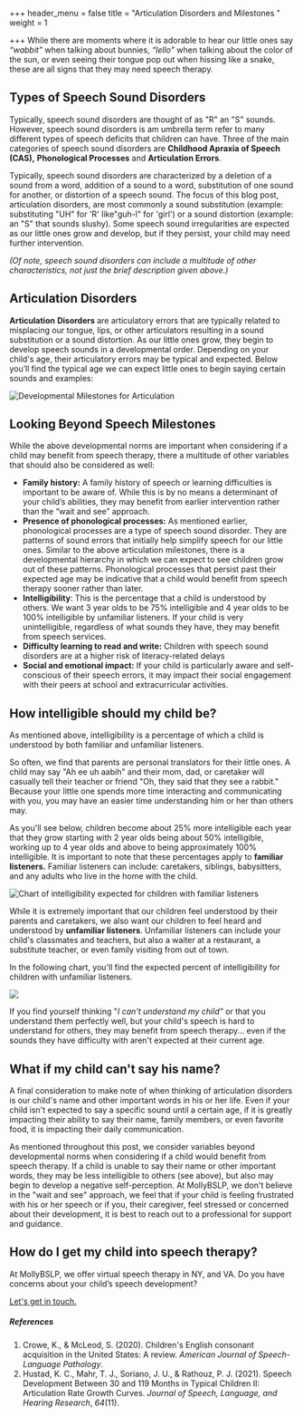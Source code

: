 +++
header_menu = false
title = "Articulation Disorders and Milestones "
weight = 1

+++
While there are moments where it is adorable to hear our little ones say _“wabbit”_ when talking about bunnies, _“lello”_ when talking about the color of the sun, or even seeing their tongue pop out when hissing like a snake, these are all signs that they may need speech therapy.

## Types of Speech Sound Disorders

Typically, speech sound disorders are thought of as "R" an "S" sounds. However, speech sound disorders is am umbrella term refer to many different types of  speech deficits that children can have. Three of the main categories of speech sound disorders are **Childhood Apraxia of Speech (CAS),** **Phonological Processes** and **Articulation Errors**.

Typically, speech sound disorders are characterized by a deletion of a sound from a word, addition of a sound to a word, substitution of one sound for another, or distortion of a speech sound. The focus of this blog post, articulation disorders, are most commonly a sound substitution (example: substituting "UH" for 'R' like"guh-l" for 'girl') or a sound distortion (example: an "S" that sounds slushy).  Some speech sound irregularities are expected as our little ones grow and develop, but if they persist, your child may need further intervention.

_(Of note, speech sound disorders can include a multitude of other characteristics, not just the brief description given above.)_

## Articulation Disorders

**Articulation** **Disorders** are articulatory errors that are typically related to misplacing our tongue, lips, or other articulators resulting in a sound substitution or a sound distortion. As our little ones grow, they begin to develop speech sounds in a developmental order. Depending on your child's age, their articulatory errors may be typical and expected. Below you’ll find the typical age we can expect little ones to begin saying certain sounds and examples:

![Developmental Milestones for Articulation](/uploads/articulation-speech-milestones.png "Speech Milestones")

## Looking Beyond Speech Milestones

While the above developmental norms are important when considering if a child may benefit from speech therapy, there a multitude of other variables that should also be considered as well:

* **Family history:** A family history of speech or learning difficulties is important to be aware of. While this is by no means a determinant of your child’s abilities, they may benefit from earlier intervention rather than the “wait and see” approach.
* **Presence of phonological processes:** As mentioned earlier, phonological processes are a type of speech sound disorder. They are patterns of sound errors that initially help simplify speech for our little ones. Similar to the above articulation milestones, there is a developmental hierarchy in which we can expect to see children grow out of these patterns. Phonological processes that persist past their expected age may be indicative that a child would benefit from speech therapy sooner rather than later.
* **Intelligibility**: This is the percentage that a child is understood by others. We want 3 year olds to be 75% intelligible and 4 year olds to be 100% intelligible by unfamiliar listeners. If your child is very unintelligible, regardless of what sounds they have, they may benefit from speech services.
* **Difficulty learning to read and write:** Children with speech sound disorders are at a higher risk of literacy-related delays
* **Social and emotional impact:** If your child is particularly aware and self-conscious of their speech errors, it may impact their social engagement with their peers at school and extracurricular activities.

## How intelligible should my child be?

As mentioned above, intelligibility is a percentage of which a child is understood by both familiar and unfamiliar listeners.

So often, we find that parents are personal translators for their little ones. A child may say "Ah ee uh aabih" and their mom, dad, or caretaker will casually tell their teacher or friend "Oh, they said that they see a rabbit." Because your little one spends more time interacting and communicating with you, you may have an easier time understanding him or her than others may.

As you'll see below,  children become about 25% more intelligible each year that they grow starting with  2 year olds being about 50% intelligible, working up to 4 year olds and above to being approximately 100% intelligible. It is important to note that these percentages apply to **familiar listeners.** Familiar listeners can include: caretakers, siblings, babysitters, and any adults who live in the home with the child.

![Chart of intelligibility expected for children with familiar listeners](/uploads/percent-intelligble-to-familiar-listeners.png "Percent Intelligible for Familiar Listeners")

While it is extremely important that our children feel understood by their parents and caretakers, we also want our children to feel heard and understood by **unfamiliar listeners**. Unfamiliar listeners can include your child's classmates and teachers, but also a waiter at a restaurant, a substitute teacher, or even family visiting from out of town.

In the following chart, you'll find the expected percent of intelligibility for children with unfamiliar listeners.

![](/uploads/percent-intelligble-to-unfamiliar-listeners.png)

If you find yourself thinking "_I can't understand my child"_ or that you understand them perfectly well, but your child's speech is hard to understand for others, they may benefit from speech therapy... even if the sounds they have difficulty with aren't expected at their current age.

## What if my child can't say his name?

A final consideration to make note of when thinking of articulation disorders is our child's name and other important words in his or her life. Even if your child isn't expected to say a specific sound until a certain age, if it is greatly impacting their ability to say their name, family members, or even favorite food, it is impacting their daily communication.

As mentioned throughout this post, we consider variables beyond developmental norms when considering if a child would benefit from speech therapy. If a child is unable to say their name or other important words, they may be less intelligible to others (see above), but also may begin to develop a negative self-perception. At MollyBSLP, we don't believe in the "wait and see" approach, we feel that if your child is feeling frustrated with his or her speech or if you, their caregiver, feel stressed or concerned about their development, it is best to reach out to a professional for support and guidance.

## How do I get my child into speech therapy?

At MollyBSLP, we offer virtual speech therapy in NY, and VA. Do you have concerns about your child’s speech development?

[Let's get in touch.](/#let-s-get-in-touch)

##### References

1. Crowe, K., & McLeod, S. (2020). Children's English consonant acquisition in the United States: A review. _American Journal of Speech-Language Pathology_.
2. Hustad, K. C., Mahr, T. J., Soriano, J. U., & Rathouz, P. J. (2021). Speech Development Between 30 and 119 Months in Typical Children II: Articulation Rate Growth Curves. _Journal of Speech, Language, and Hearing Research_, _64_(11).